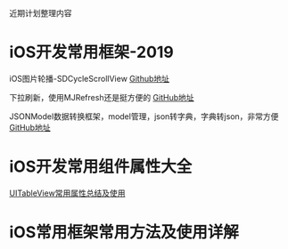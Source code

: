 近期计划整理内容

# iOS开发常用框架-2019

  iOS图片轮播-SDCycleScrollView
    [Github地址](https://github.com/gsdios/SDCycleScrollView)
    
  下拉刷新，使用MJRefresh还是挺方便的 [GitHub地址](https://github.com/CoderMJLee/MJRefresh)
  
  JSONModel数据转换框架，model管理，json转字典，字典转json，非常方便
  [GitHub地址](https://github.com/jsonmodel/jsonmodel)


# iOS开发常用组件属性大全

[UITableView常用属性总结及使用](http://dev.bj.cn/article/58)

# iOS常用框架常用方法及使用详解